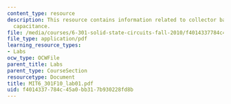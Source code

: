 ```yaml
---
content_type: resource
description: This resource contains information related to collector base junction
  capacitance.
file: /media/courses/6-301-solid-state-circuits-fall-2010/f4014337784c45a0bb317b930228fd8b_MIT6_301F10_lab01.pdf
file_type: application/pdf
learning_resource_types:
- Labs
ocw_type: OCWFile
parent_title: Labs
parent_type: CourseSection
resourcetype: Document
title: MIT6_301F10_lab01.pdf
uid: f4014337-784c-45a0-bb31-7b930228fd8b
---
```

